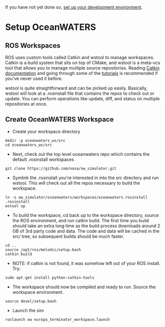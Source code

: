 If you have not yet done so, [set up your development environment](setup_dev_env.md).

Setup OceanWATERS
=================

ROS Workspaces
--------------

ROS uses custom tools called Catkin and wstool to manage workspaces. Catkin is a
build system that sits on top of CMake, and wstool is a meta-vcs tool that
allows you to manage multiple source repositories. Reading
[Catkin documentation](https://wiki.ros.org/catkin) and going through some of
the [tutorials](https://wiki.ros.org/catkin/Tutorials) is recommended if you've
never used it before.

wstool is quite straightforward and can be picked up easily. Basically, wstool
will look at a .rosinstall file that contains the repos to check out or update.
You can perform operations like update, diff, and status on multiple
repositories at once.

Create OceanWATERS Workspace
----------------------------
* Create your workspace directory
```
mkdir -p oceanwaters_ws/src
cd oceanwaters_ws/src
```
* Next, check out the top level oceanwaters repo which contains the default
.rosinstall workspaces
```
git clone https://github.com/nasa/ow_simulator.git
```
* Symlink the .rosinstall you're interested in into the src directory and run
wstool. This will check out all the repos necessary to build the workspace.
```
ln -s ow_simulator/oceanwaters/workspaces/oceanwaters.rosinstall .rosinstall
wstool up
```
* To build the workspace, cd back up to the workspace directory, source the ROS
environment, and run catkin build. The first time you build should take an extra
long time as the build process downloads around 2 GB of 3rd party code and data.
The code and data will be cached in the src/ tree, so subsequent builds should
be much faster.
```
cd ..
source /opt/ros/melodic/setup.bash
catkin build
```
* NOTE: if catkin is not found, it was somehow left out of your ROS install.  Try:
```
sudo apt-get install python-catkin-tools
```
* The workspace should now be compiled and ready to run. Source the workspace
environment.
```
source devel/setup.bash
```
* Launch the sim
```
roslaunch ow europa_terminator_workspace.launch
```
